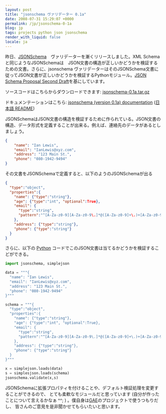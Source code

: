 ```yaml
---
layout: post
title: "jsonschema ヴァリデーター 0.1a"
date: 2008-07-31 15:29:07 +0000
permalink: /jp/jsonschema-0-1a
blog: jp
tags: projects python json jsonschema
render_with_liquid: false
locale: ja
---
```


昨日、[JSONSchema](http://tinyurl.com/32qd4v)　ヴァリデーターを漸くリリースしました。XML
Schemaと同じようなJSONSchemaは　JSON文書の構造が正しいかどうかを検証するための文書。さらに、jsonschema
ヴァリデーターはそのJSONSchema文書に従ってJSON文書が正しいかどうかを検証するPythonモジュール。[JSON
Schema Proposal Second
Draft](http://groups.google.com/group/json-schema/web/json-schema-proposal---second-draft)を基にしています。

ソースコードはこちらからダウンロードできます: [jsonschema-0.1a.tar.gz](http://jsonschema.googlecode.com/files/jsonschema-0.1a.tar.gz)

ドキュメンテーションはこちら: [jsonschema (version 0.1a) documentation](http://hg.monologista.jp/json-schema/raw-file/41132f2b2b57/docs/jsonschema.html)
([日本語 README](http://hg.monologista.jp/json-schema/raw-file/41132f2b2b57/README.ja.utf8.txt))

JSONSchemaはJSON文書の構造を検証するために作られている。JSON文書の構造、データ形式を定義することが出来る。例えば、連絡先のデータがあるとしましょう。

```json
{
    "name": "Ian Lewis",
    "email": "IanLewis@xyz.com",
    "address": "123 Main St.",
    "phone": "080-1942-9494"
}
```

その文書をJSONSchemaで定義すると、以下のようのJSONSchemaが出る

```json
{
  "type":"object",
  "properties":{
    "name": {"type":"string"},
    "age": {"type":"int", "optional":True},
    "email": {
      "type":"string",
      "pattern":"^[A-Za-z0-9][A-Za-z0-9\.]*@([A-Za-z0-9]+\.)+[A-Za-z0-9]+$"
    },
    "address": {"type":"string"},
    "phone": {"type":"string"}
  }
}
```

さらに、以下の [Python](http://www.python.org/) コードでこのJSON文書は当てるかどうかを検証するこどができる。

```python
import jsonschema, simplejson

data = """{
  "name": "Ian Lewis",
  "email": "IanLewis@xyz.com",
  "address": "123 Main St.",
  "phone": "080-1942-9494"
}"""

schema = """{
  "type":"object",
  "properties":{
    "name": {"type":"string"},
    "age": {"type":"int", "optional":True},
    "email": {
      "type":"string",
      "pattern":"^[A-Za-z0-9][A-Za-z0-9\.]*@([A-Za-z0-9]+\.)+[A-Za-z0-9]+$"
    },
    "address": {"type":"string"},
    "phone": {"type":"string"}
  }
}"""

x = simplejson.loads(data)
s = simplesjson.loads(schema)
jsonschema.validate(x,s)
```

JSONSchemaに拡張プロパティを付けることや、デフォルト検証処理を変更することができるので、
とても柔軟なモジュールだと思っています (自分が作ったことについて言えるかなぁ ^^; )
。僕自身は[GAE](http://code.google.com/appengine/)のプロジェクトで使うつもりだし、
皆さんのご意見を是非聞かせてもらいたいと思います。
